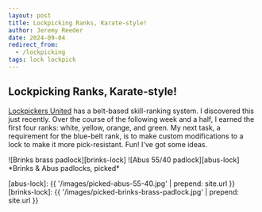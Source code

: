 ```yaml
---
layout: post
title: Lockpicking Ranks, Karate-style!
author: Jeremy Reeder
date: 2024-09-04
redirect_from:
  - /lockpicking
tags: lock lockpick
---
```


## Lockpicking Ranks, Karate-style!

[Lockpickers United][lpu-belts] has a belt-based skill-ranking system. I
discovered this just recently. Over the course of the following week and a
half, I earned the first four ranks: white, yellow, orange, and green. My next
task, a requirement for the blue-belt rank, is to make custom modifications to
a lock to make it more pick-resistant. Fun! I've got some ideas.

<div class="gallery" markdown="1">
![Brinks brass padlock][brinks-lock]
![Abus 55/40 padlock][abus-lock]
*Brinks & Abus padlocks, picked*
</div>

[abus-lock]:   {{ '/images/picked-abus-55-40.jpg'           | prepend: site.url }}
[brinks-lock]: {{ '/images/picked-brinks-brass-padlock.jpg' | prepend: site.url }}

[lpu-belts]: https://www.lpubelts.com
